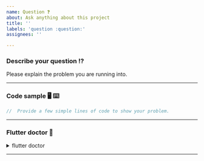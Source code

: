 ```yaml
---
name: Question ❓
about: Ask anything about this project
title: ''
labels: 'question :question:'
assignees: ''

---
```


### Describe your question :interrobang:
Please explain the problem you are running into.

----------

### Code sample :desktop_computer: :keyboard:
```dart
//  Provide a few simple lines of code to show your problem.
```
----------

###  Flutter doctor :passport_control:
<details>
  <summary>flutter doctor</summary>

  // add logs here
</details>

----------